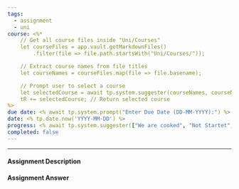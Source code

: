 ```yaml
---
tags:
  - assignment
  - uni
course: <%*
    // Get all course files inside "Uni/Courses"
    let courseFiles = app.vault.getMarkdownFiles()
        .filter(file => file.path.startsWith("Uni/Courses/"));

    // Extract course names from file titles
    let courseNames = courseFiles.map(file => file.basename);

    // Prompt user to select a course
    let selectedCourse = await tp.system.suggester(courseNames, courseNames);
    tR += selectedCourse; // Return selected course
%>
due date: <% await tp.system.prompt("Enter Due Date (DD-MM-YYYY):") %>
date: <% tp.date.now('YYYY-MM-DD') %>
progress: <% await tp.system.suggester(["We are cooked", "Not Startet", "25%", "50%", "75%", "95%",],["We are cooked", "Not Startet", "25%", "50%", "75%", "95%",]) %>
completed: false
---
```

--- 
#### Assignment Description


#### Assignment Answer
